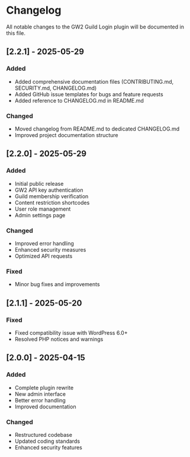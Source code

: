 # Changelog

All notable changes to the GW2 Guild Login plugin will be documented in this file.

## [2.2.1] - 2025-05-29

### Added
- Added comprehensive documentation files (CONTRIBUTING.md, SECURITY.md, CHANGELOG.md)
- Added GitHub issue templates for bugs and feature requests
- Added reference to CHANGELOG.md in README.md

### Changed
- Moved changelog from README.md to dedicated CHANGELOG.md
- Improved project documentation structure

## [2.2.0] - 2025-05-29

### Added
- Initial public release
- GW2 API key authentication
- Guild membership verification
- Content restriction shortcodes
- User role management
- Admin settings page

### Changed
- Improved error handling
- Enhanced security measures
- Optimized API requests

### Fixed
- Minor bug fixes and improvements

## [2.1.1] - 2025-05-20

### Fixed
- Fixed compatibility issue with WordPress 6.0+
- Resolved PHP notices and warnings

## [2.0.0] - 2025-04-15

### Added
- Complete plugin rewrite
- New admin interface
- Better error handling
- Improved documentation

### Changed
- Restructured codebase
- Updated coding standards
- Enhanced security features
